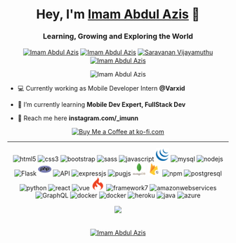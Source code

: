 <h1 align="center">Hey, I'm <a href ="https://saravananvijayamuthu.herokuapp.com/">Imam Abdul Azis</a> 👋</h1>
<h3 align="center">Learning, Growing and Exploring the World</h3>
<p align="center">  
<a href="https://github.com/imamabdulazis/" target="_blank"><img align="center" src="https://cdn.jsdelivr.net/npm/simple-icons@3.0.1/icons/google.svg" alt="Imam Abdul Azis" height="30" width="25" /></a>
<a href="https://www.instagram.com/_imunn" target="_blank"><img align="center" src="https://cdn.jsdelivr.net/npm/simple-icons@3.0.1/icons/instagram.svg" alt="Imam Abdul Azis" height="30" width="25" /></a>
<a href="https://www.linkedin.com/in/imam-abdul-azis-980309136/" target="_blank"><img align="center" src="https://cdn.jsdelivr.net/npm/simple-icons@3.0.1/icons/linkedin.svg" alt="Saravanan Vijayamuthu" height="30" width="25" /></a>
<a href="https://medium.com/@devopsimun" target="_blank"><img align="center" src="https://cdn.jsdelivr.net/npm/simple-icons@3.0.1/icons/medium.svg" alt="Imam Abdul Azis" height="30" width="25" /></a>  
</p>
<p align="center">  <img src="https://komarev.com/ghpvc/?username=imamabdulazis" alt="Imam Abdul Azis"/></p>

- 💻 Currently working as Mobile Developer Intern **@Varxid**

- 🎯 I’m currently learning **Mobile Dev Expert, FullStack Dev**

- 💌 Reach me here **instagram.com/_imunn**


<p align="center">
<a href='https://ko-fi.com/C0C12CBIQ' target='_blank'><img height='36' style='border:0px;height:36px;' src='https://cdn.ko-fi.com/cdn/kofi3.png?v=5' border='5' alt='Buy Me a Coffee at ko-fi.com' /></a>
</p>

<hr><p align="center">
<img src="https://devicons.github.io/devicon/devicon.git/icons/html5/html5-original-wordmark.svg" alt="html5"  width="30" height="30"/>
<img src="https://devicons.github.io/devicon/devicon.git/icons/css3/css3-original-wordmark.svg" alt="css3" width="30" height="30"/>
<img src="https://github.com/AliasIO/Wappalyzer/blob/master/src/drivers/webextension/images/icons/Bootstrap.svg" alt="bootstrap" width="30" height="30"/>
<img src="https://devicons.github.io/devicon/devicon.git/icons/sass/sass-original.svg" alt="sass" width="30" height="30"/>
<img src="https://github.com/detain/svg-logos/blob/master/svg/javascript-1.svg" alt="javascript"  width="30" height="30"/>
<img src="https://github.com/devicons/devicon/blob/master/icons/jquery/jquery-original.svg" alt="jquery"  width="30" height="30"/>
<img src="https://devicons.github.io/devicon/devicon.git/icons/mysql/mysql-original-wordmark.svg" alt="mysql"  width="30" height="30"/>
<img src="https://devicons.github.io/devicon/devicon.git/icons/nodejs/nodejs-original.svg" alt="nodejs"  width="30" height="30"/>
<img src="https://github.com/file-icons/icons/blob/master/svg/Flask.svg" alt="Flask" width="30" height="30"/>
<img src="https://github.com/devicons/devicon/blob/master/icons/php/php-original.svg" alt="php" width="30" height="30"/>
<img src="https://rigor.com/wp-content/uploads/2016/06/api-a397cc184c5622fb5130af1b7baf149d.png" alt="API"  width="30" height="30"/>
<img src="https://devicons.github.io/devicon/devicon.git/icons/express/express-original.svg" alt="expressjs"  width="30" height="30"/>
<img src="https://github.com/uiwjs/file-icons/blob/master/icon/pug.svg" alt="pugjs" width="30" height="30"/>
<img src="https://github.com/devicons/devicon/blob/master/icons/mongodb/mongodb-original-wordmark.svg" alt="mongodb"  width="30" height="30"/>
<img src="https://github.com/vscode-icons/vscode-icons/blob/master/icons/file_type_firebasehosting.svg" alt="firebase" width="30" height="30"/>
<img src="https://devicons.github.io/devicon/devicon.git/icons/npm/npm-original-wordmark.svg" alt="npm" width="30" height="30"/>
<img src="https://devicons.github.io/devicon/devicon.git/icons/postgresql/postgresql-original.svg" alt="postgresql"  width="30" height="30"/>
<img src="https://devicons.github.io/devicon/devicon.git/icons/python/python-original.svg" alt="python" width="30" height="30"/>
<img src="https://devicons.github.io/devicon/devicon.git/icons/react/react-original.svg" alt="react"  width="30" height="30"/>
<img src="https://github.com/shgysk8zer0/logos/blob/master/vue.svg" alt="vue"  width="30" height="30"/>
<img src="https://github.com/devicons/devicon/blob/master/icons/codeigniter/codeigniter-plain.svg" alt="codeigniter"  width="30" height="30"/>
<img src="https://github.com/gilbarbara/logos/blob/master/logos/framework7.svg" alt="framework7" width="30" height="30"/>
<img src="https://devicons.github.io/devicon/devicon.git/icons/amazonwebservices/amazonwebservices-original.svg" alt="amazonwebservices" width="30" height="30"/>
<img src="https://graphql.org/img/logo.svg" alt="GraphQL"  width="30" height="30"/>
<img src="https://devicons.github.io/devicon/devicon.git/icons/docker/docker-original.svg" alt="docker" width="30" height="30"/>
<img src="https://devicons.github.io/devicon/devicon.git/icons/git/git-original.svg" alt="docker" width="30" height="30"/>
<img src="https://devicons.github.io/devicon/devicon.git/icons/heroku/heroku-original.svg" alt="heroku" width="30" height="30"/>
<img src="https://devicons.github.io/devicon/devicon.git/icons/java/java-original.svg" alt="java"  width="30" height="30"/>
<img src="https://www.vectorlogo.zone/logos/microsoft_azure/microsoft_azure-icon.svg" alt="azure" width="30" height="30"/>
</p>



<p align="center">
<a href="#" onclick="return false;">
  <img align="center" src="https://github-readme-stats.vercel.app/api/top-langs/?username=imamabdulazis&theme=radical&layout=compact&count_private=true&hide=jupyter%20notebook,php,asp,css&langs_count=10" />
</a><br><br><br>
<a href="#" onclick="return false;">
<img align="center" src="https://github-readme-stats.vercel.app/api?username=imamabdulazis&show_icons=true&theme=tokyonight&count_private=true&include_all_commits=true" alt="Imam Abdul Azis" />
</a>
</p>
